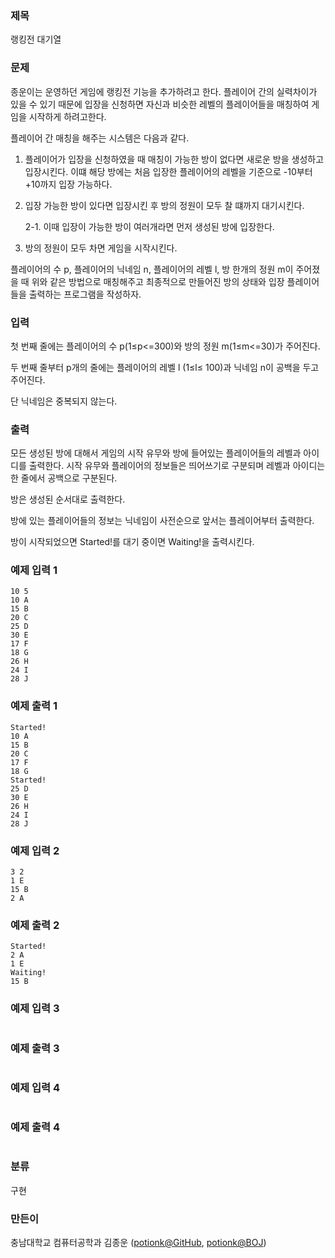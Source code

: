 ### 제목
랭킹전 대기열

### 문제
<p>종운이는 운영하던 게임에 랭킹전 기능을 추가하려고 한다. 플레이어 간의 실력차이가 있을 수 있기 때문에 입장을 신청하면 자신과 비슷한 레벨의 플레이어들을 매칭하여 게임을 시작하게 하려고한다.</p>
<p>플레이어 간 매칭을 해주는 시스템은 다음과 같다.</p>

1. 플레이어가 입장을 신청하였을 때 매칭이 가능한 방이 없다면 새로운 방을 생성하고 입장시킨다. 이떄 해당 방에는 처음 입장한 플레이어의 레벨을 기준으로 -10부터 +10까지 입장 가능하다.
2. 입장 가능한 방이 있다면 입장시킨 후 방의 정원이 모두 찰 떄까지 대기시킨다.

    2-1. 이때 입장이 가능한 방이 여러개라면 먼저 생성된 방에 입장한다.
3. 방의 정원이 모두 차면 게임을 시작시킨다.

플레이어의 수 p, 플레이어의 닉네임 n, 플레이어의 레벨 l, 방 한개의 정원 m이 주어졌을 때 위와 같은 방법으로 매칭해주고 최종적으로 만들어진 방의 상태와 입장 플레이어들을 출력하는 프로그램을 작성하자.




### 입력
<p>첫 번째 줄에는 플레이어의 수 p(1&le;p<=300)와 방의 정원 m(1&le;m<=30)가 주어진다. </p>
<p>두 번째 줄부터 p개의 줄에는 플레이어의 레벨 l (1&le;l&le; 100)과 닉네임 n이 공백을 두고 주어진다.</p>
<p>단 닉네임은 중복되지 않는다.</p>


### 출력
<p>모든 생성된 방에 대해서 게임의 시작 유무와 방에 들어있는 플레이어들의 레벨과 아이디를 출력한다. 시작 유무와 플레이어의 정보들은 띄어쓰기로 구분되며 레벨과 아이디는 한 줄에서 공백으로 구분된다.
<p>방은 생성된 순서대로 출력한다.</p>
<p>방에 있는 플레이어들의 정보는 닉네임이 사전순으로 앞서는 플레이어부터 출력한다.</p>
<p>방이 시작되었으면 Started!를 대기 중이면 Waiting!을 출력시킨다. </p>

### 예제 입력 1
```
10 5
10 A
15 B
20 C
25 D
30 E
17 F
18 G
26 H
24 I
28 J
```

### 예제 출력 1
```
Started!
10 A
15 B
20 C
17 F
18 G
Started!
25 D
30 E
26 H
24 I
28 J
```

### 예제 입력 2
```
3 2
1 E
15 B
2 A
```

### 예제 출력 2
```
Started!
2 A
1 E
Waiting!
15 B
```

### 예제 입력 3
```

```

### 예제 출력 3
```

```

### 예제 입력 4
```

```

### 예제 출력 4
```

```

### 분류
구현

### 만든이
충남대학교 컴퓨터공학과 김종운 ([potionk@GitHub](https://github.com/potionk), [potionk@BOJ](https://www.acmicpc.net/user/potionk))